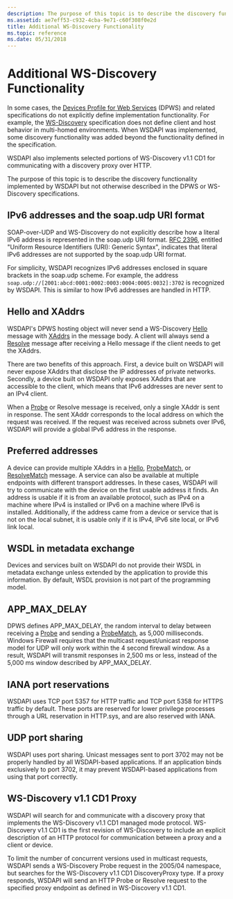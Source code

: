 ```yaml
---
description: The purpose of this topic is to describe the discovery functionality implemented by WSDAPI but not otherwise described in the DPWS or WS-Discovery specifications.
ms.assetid: ae7eff53-c932-4cba-9e71-c60f308f0e2d
title: Additional WS-Discovery Functionality
ms.topic: reference
ms.date: 05/31/2018
---
```


# Additional WS-Discovery Functionality

In some cases, the [Devices Profile for Web Services](https://specs.xmlsoap.org/ws/2006/02/devprof/) (DPWS) and related specifications do not explicitly define implementation functionality. For example, the [WS-Discovery](https://specs.xmlsoap.org/ws/2005/04/discovery/ws-discovery.pdf) specification does not define client and host behavior in multi-homed environments. When WSDAPI was implemented, some discovery functionality was added beyond the functionality defined in the specification.

WSDAPI also implements selected portions of WS-Discovery v1.1 CD1 for communicating with a discovery proxy over HTTP.

The purpose of this topic is to describe the discovery functionality implemented by WSDAPI but not otherwise described in the DPWS or WS-Discovery specifications.

## IPv6 addresses and the soap.udp URI format

SOAP-over-UDP and WS-Discovery do not explicitly describe how a literal IPv6 address is represented in the soap.udp URI format. [RFC 2396](https://www.ietf.org/rfc/rfc2396.txt), entitled "Uniform Resource Identifiers (URI): Generic Syntax", indicates that literal IPv6 addresses are not supported by the soap.udp URI format.

For simplicity, WSDAPI recognizes IPv6 addresses enclosed in square brackets in the soap.udp scheme. For example, the address `soap.udp://[2001:abcd:0001:0002:0003:0004:0005:0032]:3702` is recognized by WSDAPI. This is similar to how IPv6 addresses are handled in HTTP.

## Hello and XAddrs

WSDAPI's DPWS hosting object will never send a WS-Discovery [Hello](hello-message.md) message with [XAddrs](xaddr-validation-rules.md) in the message body. A client will always send a [Resolve](resolve-message.md) message after receiving a Hello message if the client needs to get the XAddrs.

There are two benefits of this approach. First, a device built on WSDAPI will never expose XAddrs that disclose the IP addresses of private networks. Secondly, a device built on WSDAPI only exposes XAddrs that are accessible to the client, which means that IPv6 addresses are never sent to an IPv4 client.

When a [Probe](probe-message.md) or Resolve message is received, only a single XAddr is sent in response. The sent XAddr corresponds to the local address on which the request was received. If the request was received across subnets over IPv6, WSDAPI will provide a global IPv6 address in the response.

## Preferred addresses

A device can provide multiple XAddrs in a [Hello](hello-message.md), [ProbeMatch](probematches-message.md), or [ResolveMatch](resolvematches-message.md) message. A service can also be available at multiple endpoints with different transport addresses. In these cases, WSDAPI will try to communicate with the device on the first usable address it finds. An address is usable if it is from an available protocol, such as IPv4 on a machine where IPv4 is installed or IPv6 on a machine where IPv6 is installed. Additionally, if the address came from a device or service that is not on the local subnet, it is usable only if it is IPv4, IPv6 site local, or IPv6 link local.

## WSDL in metadata exchange

Devices and services built on WSDAPI do not provide their WSDL in metadata exchange unless extended by the application to provide this information. By default, WSDL provision is not part of the programming model.

## APP\_MAX\_DELAY

DPWS defines APP\_MAX\_DELAY, the random interval to delay between receiving a [Probe](probe-message.md) and sending a [ProbeMatch](probematches-message.md), as 5,000 milliseconds. Windows Firewall requires that the multicast request/unicast response model for UDP will only work within the 4 second firewall window. As a result, WSDAPI will transmit responses in 2,500 ms or less, instead of the 5,000 ms window described by APP\_MAX\_DELAY.

## IANA port reservations

WSDAPI uses TCP port 5357 for HTTP traffic and TCP port 5358 for HTTPS traffic by default. These ports are reserved for lower privilege processes through a URL reservation in HTTP.sys, and are also reserved with IANA.

## UDP port sharing

WSDAPI uses port sharing. Unicast messages sent to port 3702 may not be properly handled by all WSDAPI-based applications. If an application binds exclusively to port 3702, it may prevent WSDAPI-based applications from using that port correctly.

## WS-Discovery v1.1 CD1 Proxy

WSDAPI will search for and communicate with a discovery proxy that implements the WS-Discovery v1.1 CD1 managed mode protocol. WS-Discovery v1.1 CD1 is the first revision of WS-Discovery to include an explicit description of an HTTP protocol for communication between a proxy and a client or device.

To limit the number of concurrent versions used in multicast requests, WSDAPI sends a WS-Discovery Probe request in the 2005/04 namespace, but searches for the WS-Discovery v1.1 CD1 DiscoveryProxy type. If a proxy responds, WSDAPI will send an HTTP Probe or Resolve request to the specified proxy endpoint as defined in WS-Discovery v1.1 CD1.

 

 



